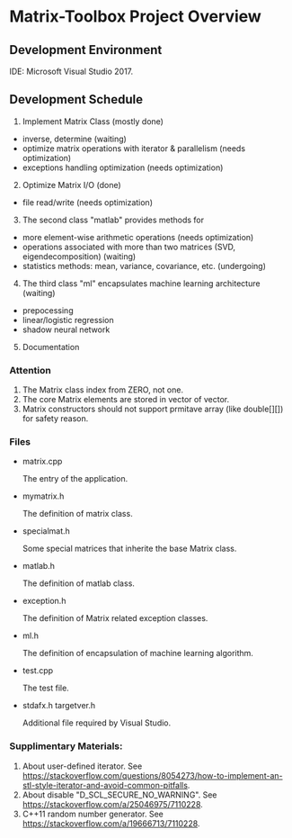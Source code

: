 
# Matrix-Toolbox Project Overview

## Development Environment
 IDE: Microsoft Visual Studio 2017.

## Development Schedule
1. Implement Matrix Class (mostly done)
 - inverse, determine (waiting)
 - optimize matrix operations with iterator & parallelism (needs optimization)
 - exceptions handling optimization (needs optimization)

2. Optimize Matrix I/O (done)
  - file read/write (needs optimization)

3. The second class "matlab" provides methods for 
  - more element-wise arithmetic operations  (needs optimization)
  - operations associated with more than two matrices (SVD, eigendecomposition) (waiting)
  - statistics methods: mean, variance, covariance, etc. (undergoing)

4. The third class "ml" encapsulates machine learning architecture (waiting)
  - prepocessing 
  - linear/logistic regression
  - shadow neural network

5. Documentation 


### Attention
1. The Matrix class index from ZERO, not one.
2. The core Matrix elements are stored in vector of vector.
3. Matrix constructors should not support prmitave array (like double[][]) for safety reason.


### Files
- matrix.cpp
  
  The entry of the application.

- mymatrix.h
  
  The definition of matrix class.

- specialmat.h
	
	Some special matrices that inherite the base Matrix class.

- matlab.h
  
  The definition of matlab class.

- exception.h 
  
  The definition of Matrix related exception classes.

- ml.h

	The definition of encapsulation of machine learning algorithm.

- test.cpp

	The test file.

- stdafx.h targetver.h
	
	Additional file required by Visual Studio.



### Supplimentary Materials:
1. About user-defined iterator. See https://stackoverflow.com/questions/8054273/how-to-implement-an-stl-style-iterator-and-avoid-common-pitfalls.
2. About disable "D_SCL_SECURE_NO_WARNING". See https://stackoverflow.com/a/25046975/7110228.
3. C++11 random number generator. See https://stackoverflow.com/a/19666713/7110228.